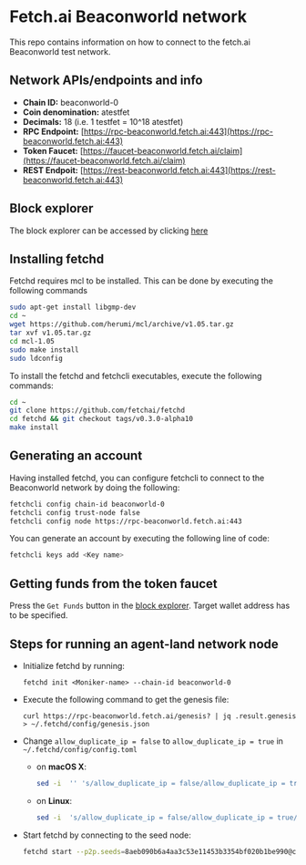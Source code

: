 # Fetch.ai Beaconworld network

This repo contains information on how to connect to the fetch.ai Beaconworld test network.

## Network APIs/endpoints and info
- **Chain ID:** beaconworld-0
- **Coin denomination:** atestfet
- **Decimals:** 18 (i.e. 1 testfet = 10^18 atestfet)
- **RPC Endpoint:** [https://rpc-beaconworld.fetch.ai:443](https://rpc-beaconworld.fetch.ai:443)
- **Token Faucet:** [https://faucet-beaconworld.fetch.ai/claim](https://faucet-beaconworld.fetch.ai/claim)
- **REST Endpoit:** [https://rest-beaconworld.fetch.ai:443](https://rest-beaconworld.fetch.ai:443)

## Block explorer
The block explorer can be accessed by clicking [here](https://explore-beaconworld.fetch.ai/)

## Installing fetchd
Fetchd requires mcl to be installed. This can be done by executing the following commands
```bash
sudo apt-get install libgmp-dev
cd ~
wget https://github.com/herumi/mcl/archive/v1.05.tar.gz
tar xvf v1.05.tar.gz
cd mcl-1.05
sudo make install
sudo ldconfig
```

To install the fetchd and fetchcli executables, execute the following commands:

```bash
cd ~
git clone https://github.com/fetchai/fetchd
cd fetchd && git checkout tags/v0.3.0-alpha10
make install
```



## Generating an account
Having installed fetchd, you can configure fetchcli to connect to the Beaconworld network by doing the following:
```bash
fetchcli config chain-id beaconworld-0
fetchcli config trust-node false
fetchcli config node https://rpc-beaconworld.fetch.ai:443
```

You can generate an account by executing the following line of code:
```bash
fetchcli keys add <Key name>
```

## Getting funds from the token faucet

Press the `Get Funds` button in the [block explorer](https://explore-beaconworld.fetch.ai/). Target wallet address has to be specified.

## Steps for running an agent-land network node
- Initialize fetchd by running:
  ```shell script
  fetchd init <Moniker-name> --chain-id beaconworld-0
  ```
- Execute the following command to get the genesis file:

  `curl https://rpc-beaconworld.fetch.ai/genesis? | jq .result.genesis > ~/.fetchd/config/genesis.json`
- Change `allow_duplicate_ip = false` to `allow_duplicate_ip = true` in `~/.fetchd/config/config.toml`
  - on **macOS X**:
    ```bash
    sed -i  '' 's/allow_duplicate_ip = false/allow_duplicate_ip = true/' ~/.fetchd/config/config.toml
    ```
  - on **Linux**:
    ```bash
    sed -i  's/allow_duplicate_ip = false/allow_duplicate_ip = true/' ~/.fetchd/config/config.toml
    ```
- Start fetchd by connecting to the seed node:
  ```bash
  fetchd start --p2p.seeds=8aeb090b6a4aa3c53e11453b3354bf020b1be990@connect-beaconworld.fetch.ai:36656
  ```
